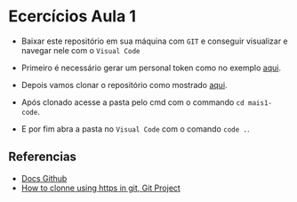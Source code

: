 # Ecercícios Aula 1

- Baixar este repositório em sua máquina com `GIT` e conseguir visualizar e navegar nele com o `Visual Code`

- Primeiro é necessário gerar um personal token como no exemplo [aqui](https://docs.github.com/pt/authentication/keeping-your-account-and-data-secure/managing-your-personal-access-tokens#como-criar-um-personal-access-token-classic).
- Depois vamos clonar o repositório como mostrado [aqui](https://gitprotect.io/blog/how-to-clone-using-https-in-git/).
- Após clonado acesse a pasta pelo cmd com o commando `cd mais1-code`.
- E por fim abra a pasta no `Visual Code` com o comando `code .`.

## Referencias

- [Docs Github](https://docs.github.com/pt/authentication/keeping-your-account-and-data-secure/managing-your-personal-access-tokens#como-criar-um-personal-access-token-classic)
- [How to clonne using https in git, Git Project](https://gitprotect.io/blog/how-to-clone-using-https-in-git/)